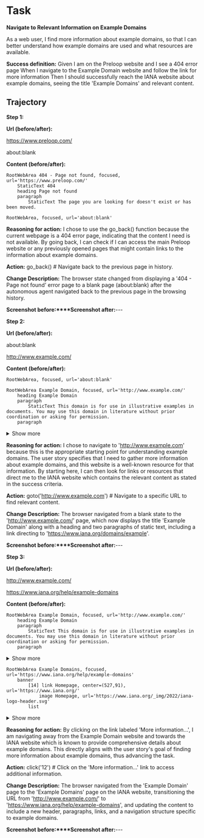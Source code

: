 # Task

**Navigate to Relevant Information on Example Domains**

As a web user,
I find more information about example domains,
so that I can better understand how example domains are used and what resources are available.

**Success definition:** Given I am on the Preloop website and I see a 404 error page
When I navigate to the Example Domain website and follow the link for more information
Then I should successfully reach the IANA website about example domains, seeing the title 'Example Domains' and relevant content.

## Trajectory

**Step 1:**

**Url (before/after):** 

https://www.preloop.com/

about:blank

**Content (before/after):** 

```
RootWebArea 404 - Page not found, focused, url='https://www.preloop.com/'
	StaticText 404
	heading Page not found
	paragraph
		StaticText The page you are looking for doesn't exist or has been moved.
```


```
RootWebArea, focused, url='about:blank'
```
**Reasoning for action:** I chose to use the go_back() function because the current webpage is a 404 error page, indicating that the content I need is not available. By going back, I can check if I can access the main Preloop website or any previously opened pages that might contain links to the information about example domains.

**Action:** go_back() # Navigate back to the previous page in history.

**Change Description:** The browser state changed from displaying a '404 - Page not found' error page to a blank page (about:blank) after the autonomous agent navigated back to the previous page in the browsing history.

**Screenshot before:****Screenshot after:**---

**Step 2:**

**Url (before/after):** 

about:blank

http://www.example.com/

**Content (before/after):** 

```
RootWebArea, focused, url='about:blank'
```


```
RootWebArea Example Domain, focused, url='http://www.example.com/'
	heading Example Domain
	paragraph
		StaticText This domain is for use in illustrative examples in documents. You may use this domain in literature without prior coordination or asking for permission.
	paragraph
```
<details><summary>Show more</summary>

```
		[12] link More information..., center=(736,275), url='https://www.iana.org/domains/example'
```
</details>

**Reasoning for action:** I chose to navigate to 'http://www.example.com' because this is the appropriate starting point for understanding example domains. The user story specifies that I need to gather more information about example domains, and this website is a well-known resource for that information. By starting here, I can then look for links or resources that direct me to the IANA website which contains the relevant content as stated in the success criteria.

**Action:** goto('http://www.example.com') # Navigate to a specific URL to find relevant content.

**Change Description:** The browser navigated from a blank state to the 'http://www.example.com/' page, which now displays the title 'Example Domain' along with a heading and two paragraphs of static text, including a link directing to 'https://www.iana.org/domains/example'.

**Screenshot before:****Screenshot after:**---

**Step 3:**

**Url (before/after):** 

http://www.example.com/

https://www.iana.org/help/example-domains

**Content (before/after):** 

```
RootWebArea Example Domain, focused, url='http://www.example.com/'
	heading Example Domain
	paragraph
		StaticText This domain is for use in illustrative examples in documents. You may use this domain in literature without prior coordination or asking for permission.
	paragraph
```
<details><summary>Show more</summary>

```
		[12] link More information..., center=(736,275), url='https://www.iana.org/domains/example'
```
</details>



```
RootWebArea Example Domains, focused, url='https://www.iana.org/help/example-domains'
	banner
		[14] link Homepage, center=(527,91), url='https://www.iana.org/'
			image Homepage, url='https://www.iana.org/_img/2022/iana-logo-header.svg'
		list
```
<details><summary>Show more</summary>

```
			listitem
				[19] link Domains, center=(1236,52), url='https://www.iana.org/domains'
			listitem
				[21] link Protocols, center=(1321,52), url='https://www.iana.org/protocols'
			listitem
				[23] link Numbers, center=(1408,52), url='https://www.iana.org/numbers'
			listitem
				[25] link About, center=(1482,52), url='https://www.iana.org/about'
	article
		main
			heading Example Domains
			paragraph
				StaticText As described in
				[32] link RFC 2606, center=(562,247), url='https://www.iana.org/go/rfc2606'
				StaticText and
				[33] link RFC 6761, center=(666,247), url='https://www.iana.org/go/rfc6761'
				StaticText , a number of domains such as example.com and example.org are maintained for documentation purposes. These domains may be used as illustrative examples in documents without prior coordination with us. They are not available for registration or transfer.
			paragraph
				StaticText We provide a web service on the example domain hosts to provide basic information on the purpose of the domain. These web services are provided as best effort, but are not designed to support production applications. While incidental traffic for incorrectly configured applications is expected, please do not design applications that require the example domains to have operating HTTP service.
			heading Further Reading
			list
				listitem
					ListMarker ■
					[38] link IANA-managed Reserved Domains, center=(571,471), url='https://www.iana.org/domains/reserved'
			StaticText Last revised 2017-05-13.
		navigation
	contentinfo
		LayoutTable
			LayoutTableRow
				LayoutTableCell Domain Names
					[47] link Domain Names, center=(458,619), url='https://www.iana.org/domains'
				LayoutTableCell Root Zone Registry .INT Registry .ARPA Registry IDN Repository
					list
						listitem
							[51] link Root Zone Registry, center=(602,619), url='https://www.iana.org/domains/root'
						listitem
							[53] link .INT Registry, center=(704,619), url='https://www.iana.org/domains/int'
						listitem
							[55] link .ARPA Registry, center=(792,619), url='https://www.iana.org/domains/arpa'
						listitem
							[57] link IDN Repository, center=(888,619), url='https://www.iana.org/domains/idn-tables'
			LayoutTableRow
				LayoutTableCell Number Resources
					[60] link Number Resources, center=(471,646), url='https://www.iana.org/numbers'
				LayoutTableCell Abuse Information
					list
						listitem
							[64] link Abuse Information, center=(601,646), url='https://www.iana.org/abuse'
			LayoutTableRow
				LayoutTableCell Protocols
					[67] link Protocols, center=(442,673), url='https://www.iana.org/protocols'
				LayoutTableCell Protocol Registries Time Zone Database
					list
						listitem
							[71] link Protocol Registries, center=(602,673), url='https://www.iana.org/protocols'
						listitem
							[73] link Time Zone Database, center=(728,673), url='https://www.iana.org/time-zones'
			LayoutTableRow
				LayoutTableCell About Us
					[76] link About Us, center=(439,700), url='https://www.iana.org/about'
				LayoutTableCell Performance Reports Reviews Excellence Contact Us
					list
						listitem
							[80] link Performance, center=(584,700), url='https://www.iana.org/performance'
						listitem
							[82] link Reports, center=(654,700), url='https://www.iana.org/reports'
						listitem
							[84] link Reviews, center=(710,700), url='https://www.iana.org/reviews'
						listitem
							[86] link Excellence, center=(772,700), url='https://www.iana.org/about/excellence'
						listitem
							[88] link Contact Us, center=(842,700), url='https://www.iana.org/contact'
		paragraph
			StaticText The IANA functions coordinate the Internet’s globally unique identifiers, and are provided by
			[91] link Public Technical Identifiers, center=(1031,746), url='http://pti.icann.org/'
			StaticText , an affiliate of
			[92] link ICANN, center=(1224,746), url='http://www.icann.org/'
			StaticText .
		list
			listitem
				[96] link Privacy Policy, center=(454,788), url='https://www.icann.org/privacy/policy'
			listitem
				[98] link Terms of Service, center=(562,788), url='https://www.icann.org/privacy/tos'
```
</details>

**Reasoning for action:** By clicking on the link labeled 'More information...', I am navigating away from the Example Domain website and towards the IANA website which is known to provide comprehensive details about example domains. This directly aligns with the user story's goal of finding more information about example domains, thus advancing the task.

**Action:** click('12') # Click on the 'More information...' link to access additional information.

**Change Description:** The browser navigated from the 'Example Domain' page to the 'Example Domains' page on the IANA website, transitioning the URL from 'http://www.example.com/' to 'https://www.iana.org/help/example-domains', and updating the content to include a new header, paragraphs, links, and a navigation structure specific to example domains.

**Screenshot before:****Screenshot after:**---


